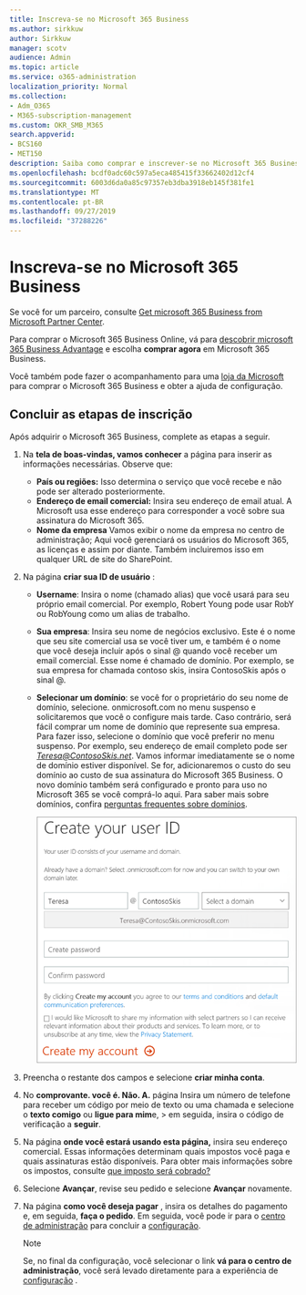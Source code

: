 ```yaml
---
title: Inscreva-se no Microsoft 365 Business
ms.author: sirkkuw
author: Sirkkuw
manager: scotv
audience: Admin
ms.topic: article
ms.service: o365-administration
localization_priority: Normal
ms.collection:
- Adm_O365
- M365-subscription-management
ms.custom: OKR_SMB_M365
search.appverid:
- BCS160
- MET150
description: Saiba como comprar e inscrever-se no Microsoft 365 Business.
ms.openlocfilehash: bcdf0adc60c597a5eca485415f33662402d12cf4
ms.sourcegitcommit: 6003d6da0a85c97357eb3dba3918eb145f381fe1
ms.translationtype: MT
ms.contentlocale: pt-BR
ms.lasthandoff: 09/27/2019
ms.locfileid: "37288226"
---
```

# <a name="sign-up-for-microsoft-365-business"></a>Inscreva-se no Microsoft 365 Business

Se você for um parceiro, consulte [Get microsoft 365 Business from Microsoft Partner Center](get-microsoft-365-business.md#get-microsoft-365-business-from-microsoft-partner-center).

Para comprar o Microsoft 365 Business Online, vá para [descobrir microsoft 365 Business Advantage](https://www.microsoft.com/microsoft-365/business#pmg-cmp-desktop) e escolha **comprar agora** em Microsoft 365 Business.

Você também pode fazer o acompanhamento para uma [loja da Microsoft](https://www.microsoft.com/en-us/store/locations/find-a-store?icid=en-us_UF_FAS) para comprar o Microsoft 365 Business e obter a ajuda de configuração.

## <a name="complete-the-sign-up-steps"></a>Concluir as etapas de inscrição

Após adquirir o Microsoft 365 Business, complete as etapas a seguir.

1. Na **tela de boas-vindas, vamos conhecer** a página para inserir as informações necessárias. Observe que:
 
    -  **País ou regiões:** Isso determina o serviço que você recebe e não pode ser alterado posteriormente.
    - **Endereço de email comercial:** Insira seu endereço de email atual. A Microsoft usa esse endereço para corresponder a você sobre sua assinatura do Microsoft 365.
    - **Nome da empresa** Vamos exibir o nome da empresa no centro de administração; Aqui você gerenciará os usuários do Microsoft 365, as licenças e assim por diante. Também incluiremos isso em qualquer URL de site do SharePoint.

2. Na página **criar sua ID de usuário** :

    - **Username**: Insira o nome (chamado alias) que você usará para seu próprio email comercial. Por exemplo, Robert Young pode usar RobY ou RobYoung como um alias de trabalho.
    - **Sua empresa**: Insira seu nome de negócios exclusivo. Este é o nome que seu site comercial usa se você tiver um, e também é o nome que você deseja incluir após o sinal @ quando você receber um email comercial. Esse nome é chamado de domínio. Por exemplo, se sua empresa for chamada contoso skis, insira ContosoSkis após o sinal @.
    - **Selecionar um domínio**: se você for o proprietário do seu nome de domínio, selecione. onmicrosoft.com no menu suspenso e solicitaremos que você o configure mais tarde. Caso contrário, será fácil comprar um nome de domínio que represente sua empresa. Para fazer isso, selecione o domínio que você preferir no menu suspenso. Por exemplo, seu endereço de email completo pode ser *Teresa@ContosoSkis.net*. Vamos informar imediatamente se o nome de domínio estiver disponível. Se for, adicionaremos o custo do seu domínio ao custo de sua assinatura do Microsoft 365 Business. O novo domínio também será configurado e pronto para uso no Microsoft 365 se você comprá-lo aqui. Para saber mais sobre domínios, confira [perguntas frequentes sobre domínios](https://docs.microsoft.com/office365/admin/setup/domains-faq).
    
        ![Captura de tela da página criar sua ID de usuário.](media/signinuserid.png)

3. Preencha o restante dos campos e selecione **criar minha conta**.
4. No **comprovante. você é. Não. A.** página Insira um número de telefone para receber um código por meio de texto ou uma chamada e selecione o **texto comigo** ou **ligue para mim**e, \> em seguida, insira o código de verificação a **seguir**.
5. Na página **onde você estará usando esta página,** insira seu endereço comercial. Essas informações determinam quais impostos você paga e quais assinaturas estão disponíveis. Para obter mais informações sobre os impostos, consulte [que imposto será cobrado?](https://docs.microsoft.com/office365/admin/subscriptions-and-billing/what-tax-will-i-be-charged?view=o365-worldwide) 
1. Selecione **Avançar**, revise seu pedido e selecione **Avançar** novamente.
1. Na página **como você deseja pagar** , insira os detalhes do pagamento e, em seguida, **faça o pedido**.
    Em seguida, você pode ir para o [centro de administração](https://docs.microsoft.com/en-us/office365/admin/subscriptions-and-billing/what-tax-will-i-be-charged?view=o365-worldwide) para concluir a [configuração](set-up.md).

    > [!NOTE]
    > Se, no final da configuração, você selecionar o link **vá para o centro de administração**, você será levado diretamente para a experiência de [configuração](set-up.md) .